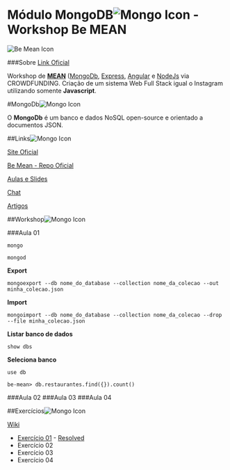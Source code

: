 # Módulo MongoDB![Mongo Icon](https://camo.githubusercontent.com/b543a486d75c07ba1660c64851a2fc7b94113774/687474703a2f2f7777772e6178616e747765622e636f6d2f696d616765732f69636f6e732f6d6f6e676f2e706e67) - Workshop Be MEAN

![Be Mean Icon](https://camo.githubusercontent.com/1a286c9f755fd3565a692c42b38c34495e44ac68/687474703a2f2f7765627363686f6f6c2e696f2f62656d65616e2f696d616765732f6c6f676f2e706e67)

###Sobre
[Link Oficial](http://dagora.net/be-mean/)

Workshop de [**MEAN**](http://mean.io/) ([MongoDb](https://www.mongodb.org/), [Express](http://expressjs.com/), [Angular](https://angularjs.org/) e [NodeJs](https://nodejs.org/en/) via CROWDFUNDING. Criação de um sistema Web Full Stack igual o Instagram utilizando somente **Javascript**.



#MongoDb![Mongo Icon](https://camo.githubusercontent.com/b543a486d75c07ba1660c64851a2fc7b94113774/687474703a2f2f7777772e6178616e747765622e636f6d2f696d616765732f69636f6e732f6d6f6e676f2e706e67)



O **MongoDb** é um banco e dados NoSQL open-source e orientado a documentos JSON.


##Links![Mongo Icon](https://camo.githubusercontent.com/b543a486d75c07ba1660c64851a2fc7b94113774/687474703a2f2f7777772e6178616e747765622e636f6d2f696d616765732f69636f6e732f6d6f6e676f2e706e67)


[Site Oficial](https://www.mongodb.org/)

[Be Mean - Repo Oficial](https://github.com/Webschool-io/be-mean-instagram)

[Aulas e Slides](https://github.com/Webschool-io/be-mean-instagram/wiki/M%C3%B3dulo-_--MongoDB)

[Chat](http://be-mean.rocket.chat/channel/mongodb)

[Artigos](https://github.com/Webschool-io/be-mean-instagram-artigos)



##Workshop![Mongo Icon](https://camo.githubusercontent.com/b543a486d75c07ba1660c64851a2fc7b94113774/687474703a2f2f7777772e6178616e747765622e636f6d2f696d616765732f69636f6e732f6d6f6e676f2e706e67)


###Aula 01

```
mongo
```

```
mongod
```

**Export**

```
mongoexport --db nome_do_database --collection nome_da_colecao --out minha_colecao.json
```

**Import**

```
mongoimport --db nome_do_database --collection nome_da_colecao --drop --file minha_colecao.json
```

**Listar banco de dados**
```
show dbs
```

**Seleciona banco**

```
use db
```


```
be-mean> db.restaurantes.find({}).count()
```


###Aula 02
###Aula 03
###Aula 04


##Exercícios![Mongo Icon](https://camo.githubusercontent.com/b543a486d75c07ba1660c64851a2fc7b94113774/687474703a2f2f7777772e6178616e747765622e636f6d2f696d616765732f69636f6e732f6d6f6e676f2e706e67)


[Wiki](https://github.com/Webschool-io/be-mean-instagram/wiki/Exerc%C3%ADcios)

* [Exercício 01](https://github.com/Webschool-io/be-mean-instagram/blob/master/apostila/classes/mongodb/class-01-resolved.md) - [Resolved](https://github.com/gabrieltome/be-mean-instagram-mongodb/blob/master/exercises/class-01-resolved-gabrieltome.md) 
* Exercício 02
* Exercício 03
* Exercício 04




